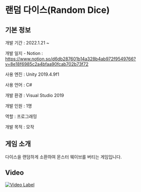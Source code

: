 # 랜덤 다이스(Random Dice)

## 기본 정보
개발 기간 : 2022.1.21 ~

개발 일지 - Notion : https://www.notion.so/d6db287601b14a328b4ab972f9549766?v=8e18f6985c2a4bfaa90fcab702b73f72

사용 엔진 : Unity 2019.4.9f1

사용 언어 : C#

개발 환경 : Visual Studio 2019

개발 인원 : 1명

역할 : 프로그래밍

개발 목적 : 모작

## 게임 소개
다이스을 랜덤하게 소환하여 몬스터 웨이브를 버티는 게임입니다.

## Video
[![Video Label](http://img.youtube.com/vi/iy0RlvhkpSk/0.jpg)](https://youtu.be/iy0RlvhkpSk)
